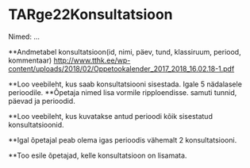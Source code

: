 # TARge22Konsultatsioon
Nimed: ...

**Andmetabel konsultatsioon(id, nimi, päev, tund, klassiruum, periood, kommentaar)
http://www.tthk.ee/wp-content/uploads/2018/02/Oppetookalender_2017_2018_16.02.18-1.pdf

**Loo veebileht, kus saab konsultatsiooni sisestada. Igale 5 nädalasele perioodile.
**Õpetaja nimed lisa vormile ripploendisse. samuti tunnid, päevad ja perioodid.

**Loo veebileht, kus kuvatakse antud perioodi kõik sisestatud konsultatsioonid.

**Igal õpetajal peab olema igas perioodis vähemalt 2 konsultatsiooni.

**Too esile õpetajad, kelle konsultatsioon on lisamata.
